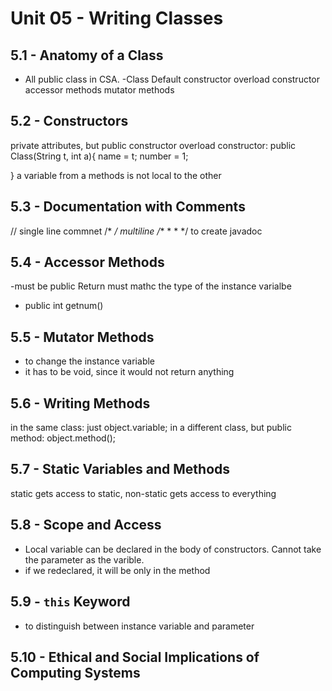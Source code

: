 # Unit 05 - Writing Classes

## 5.1 - Anatomy of a Class
- All public class in CSA. 
-Class
Default constructor
overload constructor
accessor methods
mutator methods
## 5.2 - Constructors
private attributes, but public constructor
overload constructor:
public Class(String t, int a){
    name = t;
    number = 1;

}
a variable from a methods is not local to the other
## 5.3 - Documentation with Comments
// single line commnet
/* */ multiline 
/**
* 
*
*/ to create javadoc
## 5.4 - Accessor Methods
-must be public
Return must mathc the type of the instance varialbe
- public int getnum()
## 5.5 - Mutator Methods
- to change the instance variable
- it has to be void, since it would not return anything
## 5.6 - Writing Methods
in the same class:  just object.variable;
in a different class, but public method: object.method();

## 5.7 - Static Variables and Methods
static gets access to static, non-static gets access to everything
## 5.8 - Scope and Access
- Local variable can be declared in the body of constructors. Cannot take the parameter as the varible.
- if we redeclared, it will be only in the method
## 5.9 - `this` Keyword
- to distinguish between instance variable and parameter
## 5.10 - Ethical and Social Implications of Computing Systems

